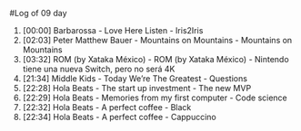#Log of 09 day

1. [00:00] Barbarossa - Love Here Listen - Iris2Iris
1. [02:03] Peter Matthew Bauer - Mountains on Mountains - Mountains on Mountains
1. [03:32] ROM (by Xataka México) - ROM (by Xataka México) - Nintendo tiene una nueva Switch, pero no será 4K
1. [21:34] Middle Kids - Today We’re The Greatest - Questions
1. [22:28] Hola Beats - The start up investment - The new MVP
1. [22:29] Hola Beats - Memories from my first computer - Code science
1. [22:32] Hola Beats - A perfect coffee - Black
1. [22:34] Hola Beats - A perfect coffee - Cappuccino
